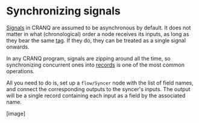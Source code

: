 # Synchronizing signals

[Signals](broken-reference) in CRANQ are assumed to be asynchronous by default. It does not matter in what (chronological) order a node receives its inputs, as long as they bear the same [tag](broken-reference). If they do, they can be treated as a single signal onwards.

In any CRANQ program, signals are zipping around all the time, so synchronizing concurrent ones into [records](../../course/advanced/data-types.md#record) is one of the most common operations.&#x20;

All you need to do is, set up a `flow/Syncer` node with the list of field names, and connect the corresponding outputs to the syncer's inputs. The output will be a single record containing each input as a field by the associated name.

\[image]
